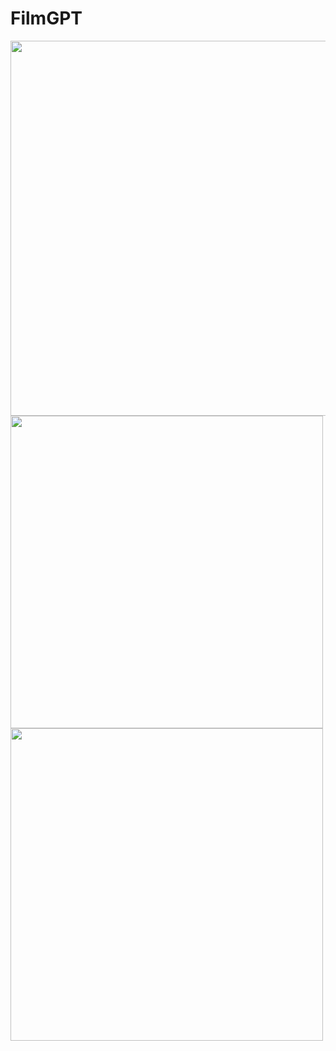 # FilmGPT


<img src="https://github.com/user-attachments/assets/c54a777c-9e64-4f7a-a97c-2f9ea1b4a51d" width="600">
<img src="https://github.com/user-attachments/assets/ffe4ae2a-cba7-498f-9fdf-ae6508f173bb" width="500">
<img src="https://github.com/user-attachments/assets/d407e2dd-e4c8-4b37-8a06-f38bd5567fe6" width="500">

